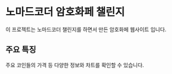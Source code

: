 # 노마드코더 암호화페 챌린지

이 프로젝트는 노마드코더 챌린지를 하면서 만든 암호화페 웹사이트 입니다.

## 주요 특징

주요 코인들의 가격 등 다양한 정보와 차트를 확인할 수 있습니다.
